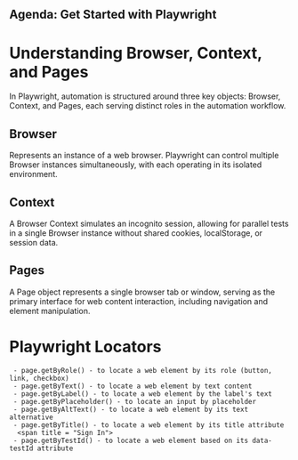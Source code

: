 ## Agenda: Get Started with Playwright

# Understanding Browser, Context, and Pages

In Playwright, automation is structured around three key objects: Browser, Context, and Pages, each serving distinct roles in the automation workflow.

## Browser

Represents an instance of a web browser. Playwright can control multiple Browser instances simultaneously, with each operating in its isolated environment.

## Context
A Browser Context simulates an incognito session, allowing for parallel tests in a single Browser instance without shared cookies, localStorage, or session data.

## Pages

A Page object represents a single browser tab or window, serving as the primary interface for web content interaction, including navigation and element manipulation.

# Playwright Locators

     - page.getByRole() - to locate a web element by its role (button, link, checkbox)
     - page.getByText() - to locate a web element by text content
     - page.getByLabel() - to locate a web element by the label's text
     - page.getByPlaceholder() - to locate an input by placeholder
     - page.getByAltText() - to locate a web element by its text alternative
     - page.getByTitle() - to locate a web element by its title attribute 
      <span title = "Sign In">
     - page.getByTestId() - to locate a web element based on its data-testId attribute
